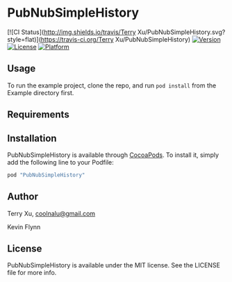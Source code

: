# PubNubSimpleHistory

[![CI Status](http://img.shields.io/travis/Terry Xu/PubNubSimpleHistory.svg?style=flat)](https://travis-ci.org/Terry Xu/PubNubSimpleHistory)
[![Version](https://img.shields.io/cocoapods/v/PubNubSimpleHistory.svg?style=flat)](http://cocoapods.org/pods/PubNubSimpleHistory)
[![License](https://img.shields.io/cocoapods/l/PubNubSimpleHistory.svg?style=flat)](http://cocoapods.org/pods/PubNubSimpleHistory)
[![Platform](https://img.shields.io/cocoapods/p/PubNubSimpleHistory.svg?style=flat)](http://cocoapods.org/pods/PubNubSimpleHistory)

## Usage

To run the example project, clone the repo, and run `pod install` from the Example directory first.

## Requirements

## Installation

PubNubSimpleHistory is available through [CocoaPods](http://cocoapods.org). To install
it, simply add the following line to your Podfile:

```ruby
pod "PubNubSimpleHistory"
```

## Author

Terry Xu, coolnalu@gmail.com

Kevin Flynn

## License

PubNubSimpleHistory is available under the MIT license. See the LICENSE file for more info.
